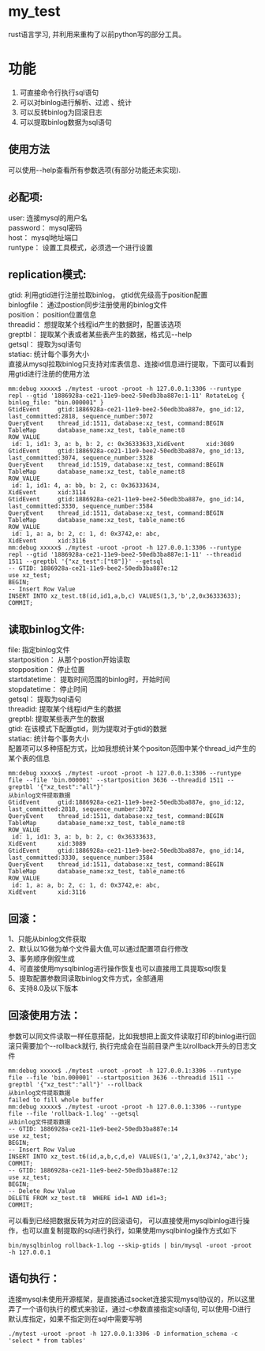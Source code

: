 # my_test

rust语言学习, 并利用来重构了以前python写的部分工具。


# 功能

1. 可直接命令行执行sql语句    
2. 可以对binlog进行解析、过滤 、统计    
3. 可以反转binlog为回滚日志     
4. 可以提取binlog数据为sql语句

## 使用方法

可以使用--help查看所有参数选项(有部分功能还未实现).

## 必配项:

user: 连接mysql的用户名     
password： mysql密码     
host： mysql地址端口     
runtype： 设置工具模式，必须选一个进行设置

## replication模式:

  gtid: 利用gtid进行注册拉取binlog， gtid优先级高于position配置     
  binlogfile： 通过postion同步注册使用的binlog文件     
  position： position位置信息    
  threadid： 想提取某个线程id产生的数据时，配置该选项   
  greptbl： 提取某个表或者某些表产生的数据，格式见--help   
  getsql： 提取为sql语句   
  statiac: 统计每个事务大小   
  直接从mysql拉取binlog只支持对库表信息、连接id信息进行提取，下面可以看到用gtid进行注册的使用方法  
  
	mm:debug xxxxx$ ./mytest -uroot -proot -h 127.0.0.1:3306 --runtype repl --gtid '1886928a-ce21-11e9-bee2-50edb3ba887e:1-11' RotateLog { binlog_file: "bin.000001" }  
	GtidEvent     gtid:1886928a-ce21-11e9-bee2-50edb3ba887e, gno_id:12, last_committed:2818, sequence_number:3072  
	QueryEvent    thread_id:1511, database:xz_test, command:BEGIN  
	TableMap      database_name:xz_test, table_name:t8  
	ROW_VALUE  
	 id: 1, id1: 3, a: b, b: 2, c: 0x36333633,XidEvent      xid:3089  
	GtidEvent     gtid:1886928a-ce21-11e9-bee2-50edb3ba887e, gno_id:13, last_committed:3074, sequence_number:3328  
	QueryEvent    thread_id:1519, database:xz_test, command:BEGIN  
	TableMap      database_name:xz_test, table_name:t8  
	ROW_VALUE  
	 id: 1, id1: 4, a: bb, b: 2, c: 0x36333634,
	XidEvent      xid:3114  
	GtidEvent     gtid:1886928a-ce21-11e9-bee2-50edb3ba887e, gno_id:14, last_committed:3330, sequence_number:3584  
	QueryEvent    thread_id:1511, database:xz_test, command:BEGIN  
	TableMap      database_name:xz_test, table_name:t6  
	ROW_VALUE  
	 id: 1, a: a, b: 2, c: 1, d: 0x3742,e: abc, 
	XidEvent      xid:3116  
	mm:debug xxxxx$ ./mytest -uroot -proot -h 127.0.0.1:3306 --runtype repl --gtid '1886928a-ce21-11e9-bee2-50edb3ba887e:1-11' --threadid 1511 --greptbl '{"xz_test":["t8"]}' --getsql  
	-- GTID: 1886928a-ce21-11e9-bee2-50edb3ba887e:12  
	use xz_test;  
	BEGIN;  
	-- Insert Row Value  
	INSERT INTO xz_test.t8(id,id1,a,b,c) VALUES(1,3,'b',2,0x36333633);  
	COMMIT;

## 读取binlog文件:

file: 指定binlog文件   
startposition： 从那个postion开始读取   
stopposition： 停止位置   
startdatetime： 提取时间范围的binlog时，开始时间   
stopdatetime： 停止时间   
getsql： 提取为sql语句   
threadid: 提取某个线程id产生的数据   
greptbl: 提取某些表产生的数据   
gtid: 在该模式下配置gtid，则为提取对于gtid的数据   
statiac: 统计每个事务大小    
配置项可以多种搭配方式，比如我想统计某个positon范围中某个thread_id产生的某个表的信息  

	mm:debug xxxxx$ ./mytest -uroot -proot -h 127.0.0.1:3306 --runtype file --file 'bin.000001' --startposition 3636 --threadid 1511 --greptbl '{"xz_test":"all"}'  
	从binlog文件提取数据  
	GtidEvent     gtid:1886928a-ce21-11e9-bee2-50edb3ba887e, gno_id:12, last_committed:2818, sequence_number:3072  
	QueryEvent    thread_id:1511, database:xz_test, command:BEGIN  
	TableMap      database_name:xz_test, table_name:t8  
	ROW_VALUE  
	 id: 1, id1: 3, a: b, b: 2, c: 0x36333633,
	XidEvent      xid:3089  
	GtidEvent     gtid:1886928a-ce21-11e9-bee2-50edb3ba887e, gno_id:14, last_committed:3330, sequence_number:3584  
	QueryEvent    thread_id:1511, database:xz_test, command:BEGIN  
	TableMap      database_name:xz_test, table_name:t6  
	ROW_VALUE  
	 id: 1, a: a, b: 2, c: 1, d: 0x3742,e: abc, 
	XidEvent      xid:3116

## 回滚：

1、只能从binlog文件获取  
2、默认以1G做为单个文件最大值,可以通过配置项自行修改  
3、事务顺序倒叙生成  
4、可直接使用mysqlbinlog进行操作恢复也可以直接用工具提取sql恢复  
5、提取配置参数同读取binlog文件方式，全部通用  
6、支持8.0及以下版本


## 回滚使用方法：
参数可以同文件读取一样任意搭配，比如我想把上面文件读取打印的binlog进行回滚只需要加个--rollback就行, 执行完成会在当前目录产生以rollback开头的日志文件

	mm:debug xxxxx$ ./mytest -uroot -proot -h 127.0.0.1:3306 --runtype file --file 'bin.000001' --startposition 3636 --threadid 1511 --greptbl '{"xz_test":"all"}' --rollback  
	从binlog文件提取数据  
	failed to fill whole buffer  
	mm:debug xxxxx$ ./mytest -uroot -proot -h 127.0.0.1:3306 --runtype file --file 'rollback-1.log' --getsql 
	从binlog文件提取数据  
	-- GTID: 1886928a-ce21-11e9-bee2-50edb3ba887e:14  
	use xz_test;  
	BEGIN;  
	-- Insert Row Value  
	INSERT INTO xz_test.t6(id,a,b,c,d,e) VALUES(1,'a',2,1,0x3742,'abc');  
	COMMIT;  
	-- GTID: 1886928a-ce21-11e9-bee2-50edb3ba887e:12  
	use xz_test;  
	BEGIN;  
	-- Delete Row Value  
	DELETE FROM xz_test.t8  WHERE id=1 AND id1=3;  
	COMMIT;
	
可以看到已经把数据反转为对应的回滚语句， 可以直接使用mysqlbinlog进行操作，也可以直复制提取的sql进行执行，如果使用mysqlbinlog操作方式如下

	bin/mysqlbinlog rollback-1.log --skip-gtids | bin/mysql -uroot -proot -h 127.0.0.1
## 语句执行：

连接mysql未使用开源框架，是直接通过socket连接实现mysql协议的，所以这里弄了一个语句执行的模式来验证，通过-c参数直接指定sql语句, 可以使用-D进行默认库指定，如果不指定则在sql中需要写明

	./mytest -uroot -proot -h 127.0.0.1:3306 -D information_schema -c 'select * from tables'
